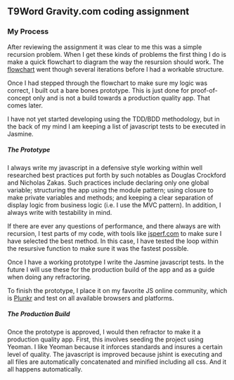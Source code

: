 ## T9Word Gravity.com coding assignment

### My Process

After reviewing the assignment it was clear to me this was a simple recursion problem. When I get these kinds of problems the first thing I do is make a quick flowchart to diagram the way the resursion should work. The [flowchart](./flowchart.pdf "My flowchart") went though several iterations before I had a workable structure.

Once I had stepped through the flowchart to make sure my logic was correct, I built out a bare bones prototype. This is just done for proof-of-concept only and is not a build towards a production quality app. That comes later.

I have not yet started developing using the TDD/BDD methodology, but in the back of my mind I am keeping a list of javascript tests to be executed in Jasmine. 

##### The Prototype
I always write my javascript in a defensive style working within well researched best practices put forth by such notables as Douglas Crockford and Nicholas Zakas. Such practices include declaring only one global variable; structuring the app using the module pattern; using closure to make private variables and methods; and keeping a clear separation of display logic from business logic (i.e. I use the MVC pattern). In addition, I always write with testability in mind. 

If there are ever any questions of performance, and there always are with recursion, I test parts of my code, with tools like [jsperf.com](http://jsperf.com/t9wordloop "My Loop Tests") to make sure I have selected the best method. In this case, I have tested the loop within the resursive function to make sure it was the fastest possible. 

Once I have a working prototype I write the Jasmine javascript tests. In the future I will use these for the production build of the app and as a guide when doing any refractoring. 

To finish the prototype, I place it on my favorite JS online community, which is [Plunkr](http://plnkr.co/edit/xF22yq?p=info "My Prototype") and test on all available browsers and platforms.

##### The Production Build
Once the prototype is approved, I would then refractor to make it a production quality app. First, this involves seeding the project using Yeoman. I like Yeoman because it inforces standards and insures a certain level of quality. The javascript is improved because jshint is executing and all files are automatically concatenated and minified including all css. And it all happens automatically.